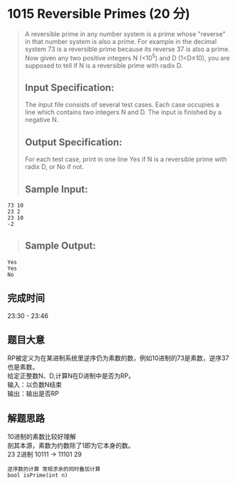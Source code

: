 # 1015 Reversible Primes (20 分)
> A reversible prime in any number system is a prime whose "reverse" in that number system is also a prime. For example in the decimal system 73 is a reversible prime because its reverse 37 is also a prime.  
> Now given any two positive integers N (<10<sup>5</sup>​​) and D (1<D≤10), you are supposed to tell if N is a reversible prime with radix D.
> ## Input Specification:  
> The input file consists of several test cases. Each case occupies a line which contains two integers N and D. The input is finished by a negative N.  
> ## Output Specification:  
> For each test case, print in one line Yes if N is a reversible prime with radix D, or No if not.  
> ## Sample Input:
```
73 10
23 2
23 10
-2
```
> ## Sample Output:
```
Yes
Yes
No
```
## 完成时间
23:30 - 23:46
## 题目大意
RP被定义为在某进制系统里逆序仍为素数的数，例如10进制的73是素数，逆序37也是素数。  
给定正整数N、D,计算N在D进制中是否为RP。  
输入：以负数N结束  
输出：输出是否RP
## 解题思路
10进制的素数比较好理解  
剖其本源，素数为约数除了1即为它本身的数。  
23 2进制 10111 -> 11101 29  
```
逆序数的计算 常规求余的同时叠加计算
bool isPrime(int n)
```